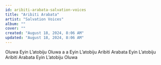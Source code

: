 ```yaml
---
id: aribiti-arabata-salvation-voices
title: "Aribiti Arabata"
artist: "Salvation Voices"
album: ""
cover: ""
created: "August 18, 2024, 8:06 AM"
updated: "August 18, 2024, 8:06 AM"
---
```


Oluwa Eyin L’atobiju
Oluwa a a Eyin L’atobiju
Aribiti
Arabata
Eyin L’atobiju
Aribiti
Arabata
Eyin L’atobiju
Oluwa